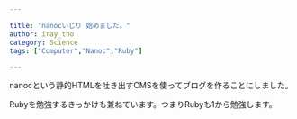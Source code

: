 ```yaml
---

title: "nanocいじり 始めました。"
author: iray_tno
category: Science
tags: ["Computer","Nanoc","Ruby"]

---
```



nanocという静的HTMLを吐き出すCMSを使ってブログを作ることにしました。

Rubyを勉強するきっかけも兼ねています。つまりRubyも1から勉強します。
